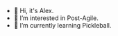 - 👋 Hi, it's Alex.
- 👀 I’m interested in Post-Agile.
- 🌱 I’m currently learning Pickleball.

<!---
Dolmenwood/Dolmenwood is a ✨ special ✨ repository because its `README.md` (this file) appears on your GitHub profile.
You can click the Preview link to take a look at your changes.
--->
